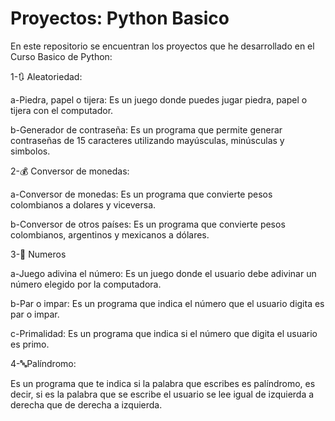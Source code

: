 # Proyectos: Python Basico
En este repositorio se encuentran los proyectos que he desarrollado en el Curso Basico de Python:

1-🔃 Aleatoriedad:

  a-Piedra, papel o tijera: Es un juego donde puedes jugar piedra, papel o tijera con el computador.
  
  b-Generador de contraseña: Es un programa que permite generar contraseñas de 15 caracteres utilizando mayúsculas, minúsculas y simbolos.
  
2-💰 Conversor de monedas:

  a-Conversor de monedas: Es un programa que convierte pesos colombianos a dolares y viceversa.
  
  b-Conversor de otros países: Es un programa que convierte pesos colombianos, argentinos y mexicanos a dólares.
  
3-🔢 Numeros

  a-Juego adivina el número: Es un juego donde el usuario debe adivinar un número elegido por la computadora.
  
  b-Par o impar: Es un programa que indica el número que el usuario digita es par o impar.
  
  c-Primalidad: Es un programa que indica si el número que digita el usuario es primo.
  
4-🔤Palíndromo:

  Es un programa que te indica si la palabra que escribes es palíndromo, es decir, si es la palabra que se escribe el usuario se lee igual de izquierda a derecha que de derecha a izquierda.
